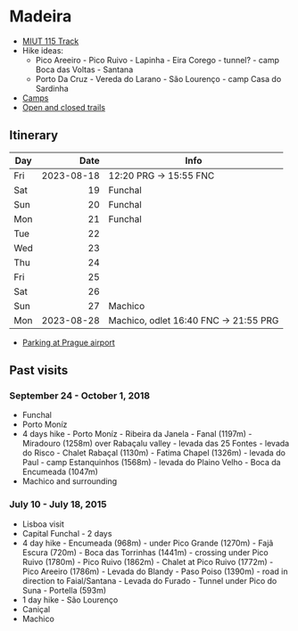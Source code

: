 # Madeira

 - [MIUT 115 Track](https://www.miutmadeira.com/en/race/115-course)
 - Hike ideas: 
   - Pico Areeiro - Pico Ruivo - Lapinha - Eira Corego - tunnel? - camp Boca das Voltas - Santana
   - Porto Da Cruz - Vereda do Larano - São Lourenço - camp Casa do Sardinha
 - [Camps](https://www.madeiracamping.com/)
 - [Open and closed trails](https://visitmadeira.com/media/rcradgkh/percursos-pedestres-recomendados.pdf)

## Itinerary

| Day |       Date | Info                                  |
| --- | ---------: | ------------------------------------- |
| Fri | 2023-08-18 | 12:20 PRG -> 15:55 FNC                |
| Sat |         19 | Funchal                               |
| Sun |         20 | Funchal                               |
| Mon |         21 | Funchal                               |
| Tue |         22 |                                       |
| Wed |         23 |                                       |
| Thu |         24 |                                       |
| Fri |         25 |                                       |
| Sat |         26 |                                       |
| Sun |         27 | Machico                               |
| Mon | 2023-08-28 | Machico, odlet 16:40 FNC -> 21:55 PRG |

 - [Parking at Prague airport](https://www.goparking.cz/parkovani/)

## Past visits

### September 24 - October 1, 2018

 - Funchal
 - Porto Moníz
 - 4 days hike - Porto Moníz - Ribeira da Janela - Fanal (1197m) - Miradouro (1258m) over Rabaçalu valley - levada das 25 Fontes - levada do Risco - Chalet Rabaçal (1130m) - Fatima Chapel (1326m) - levada do Paul - camp Estanquinhos (1568m) - levada do Plaino Velho - Boca da Encumeada (1047m)
 - Machico and surrounding

### July 10 - July 18, 2015

 - Lisboa visit
 - Capital Funchal - 2 days
 - 4 day hike - Encumeada (968m) - under Pico Grande (1270m) - Fajã Escura (720m) - Boca das Torrinhas (1441m) - crossing under Pico Ruivo (1780m) - Pico Ruivo (1862m) - Chalet at Pico Ruivo (1772m) - Pico Areeiro (1786m) - Levada do Blandy - Paso Poiso (1390m) - road in direction to Faial/Santana - Levada do Furado - Tunnel under Pico do Suna - Portella (593m)
 - 1 day hike - São Lourenço
 - Caniçal
 - Machico
